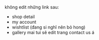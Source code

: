 không edit những link sau:
- shop detail
- my account
- wishtlist (đang si nghĩ nên bỏ hong)
- gallery
mai tui sẽ edit trang contact us á
